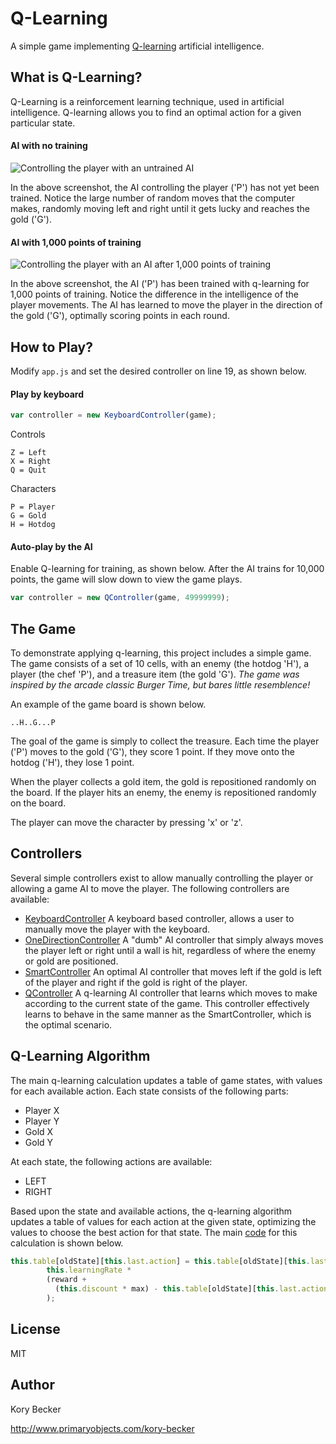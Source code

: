 Q-Learning
==========

A simple game implementing [Q-learning](https://en.wikipedia.org/wiki/Q-learning) artificial intelligence.

## What is Q-Learning?

Q-Learning is a reinforcement learning technique, used in artificial intelligence. Q-learning allows you to find an optimal action for a given particular state.

#### AI with no training

![Controlling the player with an untrained AI](images/qlearning-1.gif)

In the above screenshot, the AI controlling the player ('P') has not yet been trained. Notice the large number of random moves that the computer makes, randomly moving left and right until it gets lucky and reaches the gold ('G').

#### AI with 1,000 points of training

![Controlling the player with an AI after 1,000 points of training](images/qlearning-2.gif)

In the above screenshot, the AI ('P') has been trained with q-learning for 1,000 points of training. Notice the difference in the intelligence of the player movements. The AI has learned to move the player in the direction of the gold ('G'), optimally scoring points in each round.

## How to Play?

Modify `app.js` and set the desired controller on line 19, as shown below.

#### Play by keyboard

```js
var controller = new KeyboardController(game);
```

Controls

```text
Z = Left
X = Right
Q = Quit
```

Characters

```text
P = Player
G = Gold
H = Hotdog
```

#### Auto-play by the AI

Enable Q-learning for training, as shown below. After the AI trains for 10,000 points, the game will slow down to view the game plays.

```js
var controller = new QController(game, 49999999);
```

## The Game

To demonstrate applying q-learning, this project includes a simple game. The game consists of a set of 10 cells, with an enemy (the hotdog 'H'), a player (the chef 'P'), and a treasure item (the gold 'G').
*The game was inspired by the arcade classic Burger Time, but bares little resemblence!*

An example of the game board is shown below.

```text
..H..G...P
```

The goal of the game is simply to collect the treasure. Each time the player ('P') moves to the gold ('G'), they score 1 point. If they move onto the hotdog ('H'), they lose 1 point.

When the player collects a gold item, the gold is repositioned randomly on the board. If the player hits an enemy, the enemy is repositioned randomly on the board.

The player can move the character by pressing 'x' or 'z'.

## Controllers

Several simple controllers exist to allow manually controlling the player or allowing a game AI to move the player. The following controllers are available:

- [KeyboardController](controllers/keyboardController.js)
  A keyboard based controller, allows a user to manually move the player with the keyboard.
- [OneDirectionController](controllers/oneDirectionController.js)
  A "dumb" AI controller that simply always moves the player left or right until a wall is hit, regardless of where the enemy or gold are positioned.
- [SmartController](controllers/smartController.js)
  An optimal AI controller that moves left if the gold is left of the player and right if the gold is right of the player.
- [QController](controllers/qController.js)
  A q-learning AI controller that learns which moves to make according to the current state of the game. This controller effectively learns to behave in the same manner as the SmartController, which is the optimal scenario.

## Q-Learning Algorithm

The main q-learning calculation updates a table of game states, with values for each available action. Each state consists of the following parts:

- Player X
- Player Y
- Gold X
- Gold Y

At each state, the following actions are available:

- LEFT
- RIGHT

Based upon the state and available actions, the q-learning algorithm updates a table of values for each action at the given state, optimizing the values to choose the best action for that state. The main [code](controllers/qController.js#L67) for this calculation is shown below.

```js
this.table[oldState][this.last.action] = this.table[oldState][this.last.action] +
        this.learningRate *
        (reward +
          (this.discount * max) - this.table[oldState][this.last.action]
        );
```

## License

MIT

## Author

Kory Becker

http://www.primaryobjects.com/kory-becker
